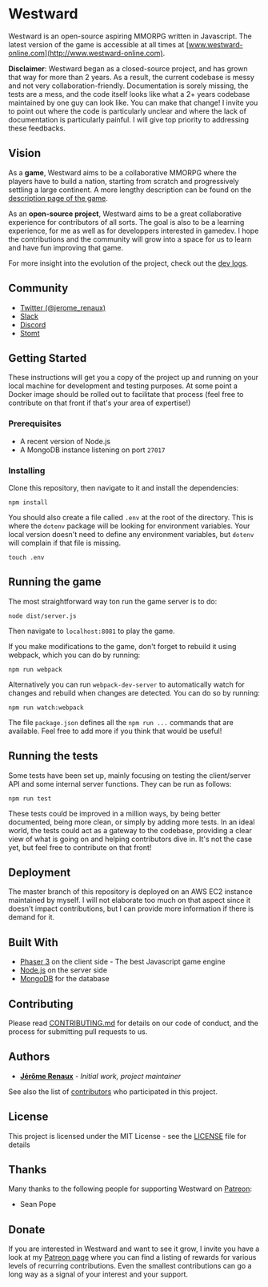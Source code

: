 # Westward

Westward is an open-source aspiring MMORPG written in Javascript. The latest version of the game is accessible at all times at [www.westward-online.com](http://www.westward-online.com).

**Disclaimer**: Westward began as a closed-source project, and has grown that way for more than 2 years. As a result, the current codebase
is messy and not very collaboration-friendly. Documentation is sorely missing, the tests are a mess, and the code itself looks like
what a 2+ years codebase maintained by one guy can look like. You can make that change! I invite you to point out where the code is particularly 
unclear and where the lack of documentation is particularly painful. I will give top priority to addressing these feedbacks. 

## Vision

As a **game**, Westward aims to be a collaborative MMORPG where the players have to build a nation, starting from scratch and progressively
settling a large continent. A more lengthy description can be found on the [description page of the game](https://www.dynetisgames.com/2018/03/04/westward/).

As an **open-source project**, Westward aims to be a great collaborative experience for contributors of all sorts. The goal is also
to be a learning experience, for me as well as for developpers interested in gamedev. I hope the contributions and the community will grow into
a space for us to learn and have fun improving that game.

For more insight into the evolution of the project, check out the [dev logs](https://www.dynetisgames.com/category/dev-blog/).

## Community

- [Twitter (@jerome_renaux)](https://twitter.com/jerome_renaux)
- [Slack](https://join.slack.com/t/dynetisgames/shared_invite/enQtMTc0NzU2MjgzNDExLTNiMTMwNDJmMGQ1Y2FjM2ZhYTFhMGYzNWEyYmE3MjQ2YzAyNzYwYjQyODllZTZlYzM3ZDM0MGRiMGQyNjIxNWM)
- [Discord](https://discord.gg/NzUnS7F)
- [Stomt](https://www.stomt.com/westward)

## Getting Started

These instructions will get you a copy of the project up and running on your local machine for development and testing purposes.
At some point a Docker image should be rolled out to facilitate that process (feel free to contribute on that front if that's your area of expertise!)

### Prerequisites

- A recent version of Node.js
- A MongoDB instance listening on port `27017`

### Installing

Clone this repository, then navigate to it and install the dependencies:

```
npm install
```

You should also create a file called `.env` at the root of the directory. This is where the `dotenv` package will be looking for
environment variables. Your local version doesn't need to define any environment variables, but `dotenv` will complain if that
file is missing. 

```
touch .env
```

## Running the game

The most straightforward way ton run the game server is to do:

```
node dist/server.js
```

Then navigate to `localhost:8081` to play the game.

If you make modifications to the game, don't forget to rebuild it using webpack, which you can do by running:

```
npm run webpack
```

Alternatively you can run `webpack-dev-server` to automatically watch for changes and rebuild when changes are detected. You can do so by running:

```
npm run watch:webpack
```

The file `package.json` defines all the `npm run ...` commands that are available. Feel free to add more if you think that would be useful!

## Running the tests

Some tests have been set up, mainly focusing on testing the client/server API and some internal server functions. They can be run as follows:

```
npm run test
```

These tests could be improved in a million ways, by being better documented, being more clean, or simply by adding more tests. In
an ideal world, the tests could act as a gateway to the codebase, providing a clear view of what is going on and helping contributors
dive in. It's not the case yet, but feel free to contribute on that front!

## Deployment

The master branch of this repository is deployed on an AWS EC2 instance maintained by myself. I will not elaborate too
much on that aspect since it doesn't impact contributions, but I can provide more information if there is demand for it.

## Built With

* [Phaser 3](https://github.com/photonstorm/phaser) on the client side - The best Javascript game engine
* [Node.js](https://nodejs.org/en/) on the server side 
* [MongoDB](https://www.mongodb.com/) for the database

## Contributing

Please read [CONTRIBUTING.md](CONTRIBUTING.md) for details on our code of conduct, and the process for submitting pull requests to us.

## Authors

* **[Jérôme Renaux](https://github.com/Jerenaux)** - *Initial work, project maintainer* 

See also the list of [contributors](https://github.com/Jerenaux/westward/graphs/contributors) who participated in this project.

## License

This project is licensed under the MIT License - see the [LICENSE](LICENSE) file for details

## Thanks

Many thanks to the following people for supporting Westward on [Patreon](https://www.patreon.com/jeromerenaux):
- Sean Pope

## Donate

If you are interested in Westward and want to see it grow, I invite you have a look at my [Patreon page](https://www.patreon.com/jeromerenaux)
where you can find a listing of rewards for various levels of recurring contributions. Even the smallest contributions can go a
long way as a signal of your interest and your support.


